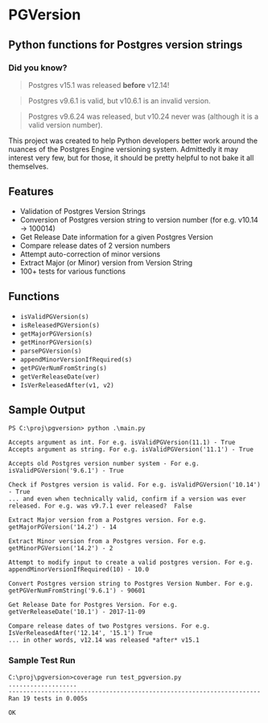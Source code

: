 # PGVersion

## Python functions for Postgres version strings

### Did you know?
> Postgres v15.1 was released **before** v12.14!

> Postgres v9.6.1 is valid, but v10.6.1 is an invalid version.

> Postgres v9.6.24 was released, but v10.24 never was (although it is a valid version number).

This project was created to help Python developers better work around the nuances of the Postgres Engine versioning system. Admittedly it may interest very few, but for those, it should be pretty helpful to not bake it all themselves.


## Features
- Validation of Postgres Version Strings
- Conversion of Postgres version string to version number (for e.g. v10.14 -> 100014)
- Get Release Date information for a given Postgres Version
- Compare release dates of 2 version numbers
- Attempt auto-correction of minor versions
- Extract Major (or Minor) version from Version String
- 100+ tests for various functions


## Functions
- `isValidPGVersion(s)`
- `isReleasedPGVersion(s)`
- `getMajorPGVersion(s)`
- `getMinorPGVersion(s)`
- `parsePGVersion(s)`
- `appendMinorVersionIfRequired(s)`
- `getPGVerNumFromString(s)`
- `getVerReleaseDate(ver)`
- `IsVerReleasedAfter(v1, v2)`


## Sample Output

```
PS C:\proj\pgversion> python .\main.py

Accepts argument as int. For e.g. isValidPGVersion(11.1) - True
Accepts argument as string. For e.g. isValidPGVersion('11.1') - True

Accepts old Postgres version number system - For e.g. isValidPGVersion('9.6.1') - True

Check if Postgres version is valid. For e.g. isValidPGVersion('10.14') - True
... and even when technically valid, confirm if a version was ever released. For e.g. was v9.7.1 ever released?  False

Extract Major version from a Postgres version. For e.g. getMajorPGVersion('14.2') - 14

Extract Minor version from a Postgres version. For e.g. getMinorPGVersion('14.2') - 2

Attempt to modify input to create a valid postgres version. For e.g. appendMinorVersionIfRequired(10) - 10.0

Convert Postgres version string to Postgres Version Number. For e.g. getPGVerNumFromString('9.6.1') - 90601

Get Release Date for Postgres Version. For e.g. getVerReleaseDate('10.1') - 2017-11-09

Compare release dates of two Postgres versions. For e.g. IsVerReleasedAfter('12.14', '15.1') True
... in other words, v12.14 was released *after* v15.1
```


### Sample Test Run
```
C:\proj\pgversion>coverage run test_pgversion.py
...................
----------------------------------------------------------------------
Ran 19 tests in 0.005s

OK
```
